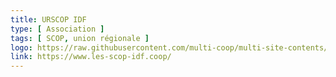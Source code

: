 ```yaml
---
title: URSCOP IDF
type: [ Association ]
tags: [ SCOP, union régionale ]
logo: https://raw.githubusercontent.com/multi-coop/multi-site-contents/blob/maj-edito/texts/network/images/Logo_Les_SCOP_Societes_cooperatives.png
link: https://www.les-scop-idf.coop/
---
```


